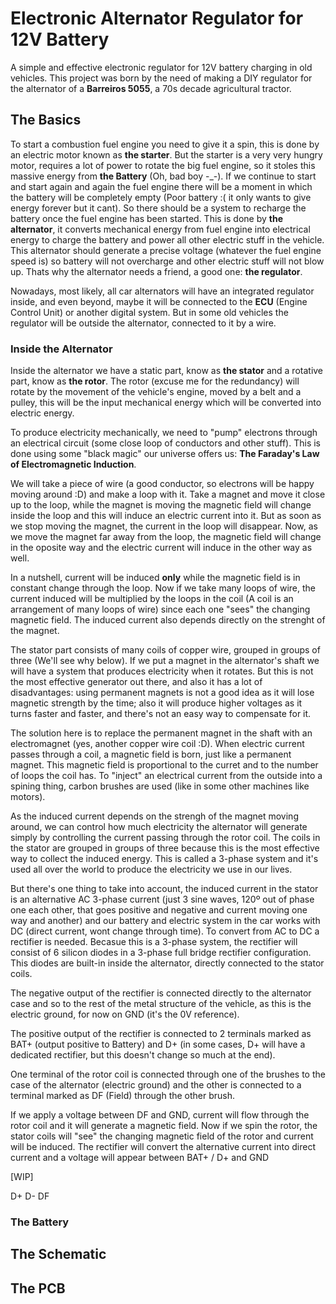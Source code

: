 # Electronic Alternator Regulator for 12V Battery

A simple and effective electronic regulator for 12V battery charging in old
vehicles. This project was born by the need of making a DIY regulator
for the alternator of a **Barreiros 5055**, a 70s decade agricultural tractor.



## The Basics

To start a combustion fuel engine you need to give it a spin, this is done by
an electric motor known as **the starter**. But the starter is a very very
hungry motor, requires a lot of power to rotate the big fuel engine, so it
stoles this massive energy from **the Battery** (Oh, bad boy -_-). If we
continue to start and start again and again the fuel engine there will be a
moment in which the battery will be completely empty (Poor battery :( it only
wants to give energy forever but it cant). So there should be a system to
recharge the battery once the fuel engine has been started. This is done by
**the alternator**, it converts mechanical energy from fuel engine into
electrical energy to charge the battery and power all other electric stuff in
the vehicle. This alternator should generate a precise voltage (whatever the
fuel engine speed is) so battery will not overcharge and other electric stuff
will not blow up. Thats why the alternator needs a friend, a good
one: **the regulator**.

Nowadays, most likely, all car alternators will have an integrated
regulator inside, and even beyond, maybe it will be connected to the **ECU**
(Engine Control Unit) or another digital system. But in some old vehicles the
regulator will be outside the alternator, connected to it by a wire.



### Inside the Alternator

Inside the alternator we have a static part, know as **the stator** and a
rotative part, know as **the rotor**. The rotor (excuse me for the redundancy)
will rotate by the movement of the vehicle's engine, moved by a belt and a
pulley, this will be the input mechanical energy which will be converted into
electric energy.

To produce electricity mechanically, we need to "pump" electrons through an
electrical circuit (some close loop of conductors and other stuff). This is
done using some "black magic" our universe offers us:
**The Faraday's Law of Electromagnetic Induction**.

We will take a piece of wire (a good conductor, so electrons will be happy
moving around :D) and make a loop with it. Take a magnet and move it close
up to the loop, while the magnet is moving the magnetic field will change
inside the loop and this will induce an electric current into it. But as
soon as we stop moving the magnet, the current in the loop will disappear.
Now, as we move the magnet far away from the loop, the magnetic field will
change in the oposite way and the electric current will induce in the other
way as well.

In a nutshell, current will be induced **only** while the magnetic field is in
constant change through the loop. Now if we take many loops of wire, the
current induced will be multiplied by the loops in the coil (A coil is an
arrangement of many loops of wire) since each one "sees" the changing magnetic
field. The induced current also depends directly on the strenght of the
magnet.

The stator part consists of many coils of copper wire, grouped in groups of
three (We'll see why below). If we put a magnet in the alternator's shaft we
will have a system that produces electricity when it rotates. But this is not
the most effective generator out there, and also it has a lot of disadvantages:
using permanent magnets is not a good idea as it will lose magnetic strength by
the time; also it will produce higher voltages as it turns faster and faster,
and there's not an easy way to compensate for it.

The solution here is to replace the permanent magnet in the shaft with an
electromagnet (yes, another copper wire coil :D). When electric current passes
through a coil, a magnetic field is born, just like a permanent magnet. This
magnetic field is proportional to the curret and to the number of loops the coil
has. To "inject" an electrical current from the outside into a spining thing,
carbon brushes are used (like in some other machines like motors).

As the induced current depends on the strengh of the magnet moving around, we
can control how much electricity the alternator will generate simply by
controlling the current passing through the rotor coil. The coils in the stator
are grouped in groups of three because this is the most effective way to collect
the induced energy. This is called a 3-phase system and it's used all over the
world to produce the electricity we use in our lives.

But there's one thing to take into account, the induced current in the stator
is an alternative AC 3-phase current (just 3 sine waves, 120º out of phase one
each other, that goes positive and negative and current moving one way and
another) and our battery and electric system in the car works with DC (direct
current, wont change through time). To convert from AC to DC a rectifier is
needed. Becasue this is a 3-phase system, the rectifier will consist of 6
silicon diodes in a 3-phase full bridge rectifier configuration. This diodes
are built-in inside the alternator, directly connected to the stator coils.

The negative output of the rectifier is connected directly to the alternator
case and so to the rest of the metal structure of the vehicle, as this is the
electric ground, for now on GND (it's the 0V reference).

The positive output of the rectifier is connected to 2 terminals marked as
BAT+ (output positive to Battery) and D+ (in some cases, D+ will have a
dedicated rectifier, but this doesn't change so much at the end).

One terminal of the rotor coil is connected through one of the brushes to the
case of the alternator (electric ground) and the other is connected to a
terminal marked as DF (Field) through the other brush.

If we apply a voltage between DF and GND, current will flow through the rotor
coil and it will generate a magnetic field. Now if we spin the rotor, the stator
coils will "see" the changing magnetic field of the rotor and current will be
induced. The rectifier will convert the alternative current into direct current
and a voltage will appear between BAT+ / D+ and GND

[WIP]



D+ D- DF


### The Battery



## The Schematic



## The PCB
